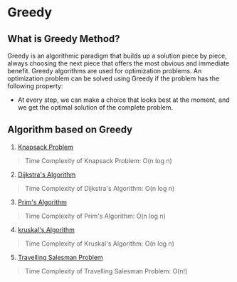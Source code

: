 # Greedy

## What is Greedy Method?

Greedy is an algorithmic paradigm that builds up a solution piece by piece, always choosing the next piece that offers the most obvious and immediate benefit. Greedy algorithms are used for optimization problems. An optimization problem can be solved using Greedy if the problem has the following property:

- At every step, we can make a choice that looks best at the moment, and we get the optimal solution of the complete problem.

## Algorithm based on Greedy

1. [Knapsack Problem](KnapsackProblem.cpp)

> Time Complexity of Knapsack Problem: O(n log n)

2. [Dijkstra's Algorithm](dijkstra.cpp)

> Time Complexity of Dijkstra's Algorithm: O(n log n)

3. [Prim's Algorithm](Prims.cpp)

> Time Complexity of Prim's Algorithm: O(n log n)

4. [kruskal's Algorithm](Kruskal.cpp)

> Time Complexity of Kruskal's Algorithm: O(n log n)

5. [Travelling Salesman Problem](TravellingSalesmanProblem.cpp)

> Time Complexity of Travelling Salesman Problem: O(n!)

